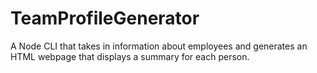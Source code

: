 # TeamProfileGenerator
A Node CLI that takes in information about employees and generates an HTML webpage that displays a summary for each person.

